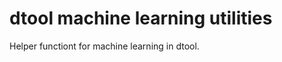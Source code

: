 dtool machine learning utilities
================================

Helper functiont for machine learning in dtool.
